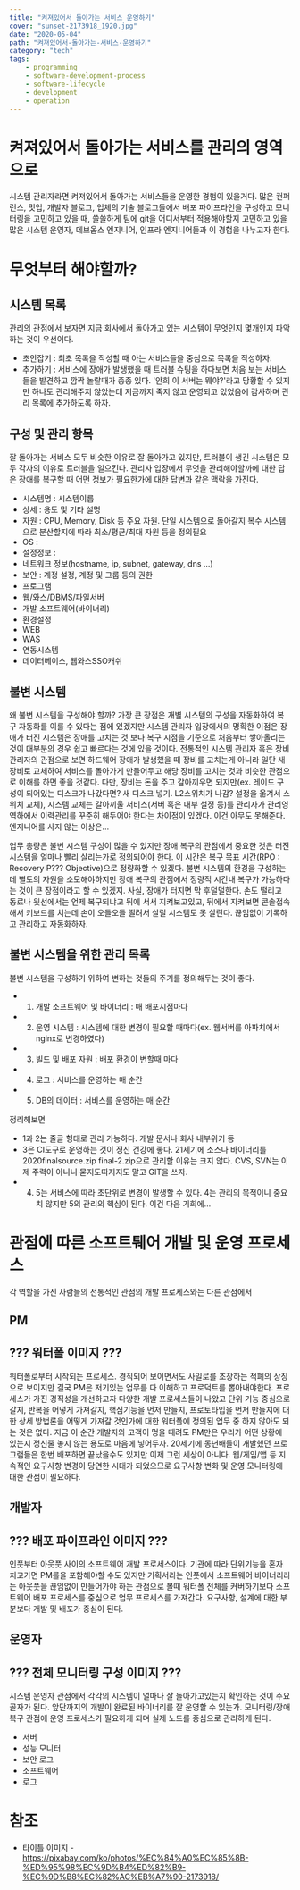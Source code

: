 ```yaml
---
title: "켜져있어서 돌아가는 서비스 운영하기"
cover: "sunset-2173918_1920.jpg"
date: "2020-05-04"
path: "켜져있어서-돌아가는-서비스-운영하기"
category: "tech"
tags:
    - programming
    - software-development-process
    - software-lifecycle
    - development
    - operation
---
```


켜져있어서 돌아가는 서비스를 관리의 영역으로
===================================
시스템 관리자라면 켜져있어서 돌아가는 서비스들을 운영한 경험이 있을거다.
많은 컨퍼런스, 밋업, 개발자 블로그, 업체의 기술 블로그들에서 배포 파이프라인을 구성하고 모니터링을 고민하고 있을 때, 쓸쓸하게 팀에 git을 어디서부터 적용해야할지 고민하고 있을 많은 시스템 운영자, 데브옵스 엔지니어, 인프라 엔지니어들과 이 경험을 나누고자 한다.

무엇부터 해야할까?
=====
## 시스템 목록
관리의 관점에서 보자면 지금 회사에서 돌아가고 있는 시스템이 무엇인지 몇개인지 파악하는 것이 우선이다.
- 초안잡기 : 최초 목록을 작성할 때 아는 서비스들을 중심으로 목록을 작성하자. 
- 추가하기 : 서비스에 장애가 발생했을 때 트러블 슈팅을 하다보면 처음 보는 서비스들을 발견하고 깜짝 놀랄때가 종종 있다. '안희 이 서버는 뭬야?'라고 당황할 수 있지만 하나도 관리해주지 않았는데 지금까지 죽지 않고 운영되고 있었음에 감사하며 관리 목록에 추가하도록 하자.

## 구성 및 관리 항목
잘 돌아가는 서비스 모두 비슷한 이유로 잘 돌아가고 있지만, 트러블이 생긴 시스템은 모두 각자의 이유로 트러블을 일으킨다. 관리자 입장에서 무엇을 관리해야할까에 대한 답은 장애를 복구할 때 어떤 정보가 필요한가에 대한 답변과 같은 맥락을 가진다.

- 시스템명 : 시스템이름
- 상세 : 용도 및 기타 설명
- 자원 : CPU, Memory, Disk 등 주요 자원. 단일 시스템으로 돌아갈지 복수 시스템으로 분산할지에 따라 최소/평균/최대 자원 등을 정의필요 
- OS : 
- 설정정보 : 
 - 네트워크 정보(hostname, ip, subnet, gateway, dns ...)
 - 보안 : 계정 설정, 계정 및 그룹 등의 권한 
- 프로그램
 - 웹/와스/DBMS/파일서버
- 개발 소프트웨어(바이너리)
 - 환경설정
 - WEB
 - WAS
- 연동시스템
 - 데이터베이스, 웹와스SSO캐쉬

## 불변 시스템
왜 불변 시스템을 구성해야 할까? 가장 큰 장점은 개별 시스템의 구성을 자동화하여 복구 자동화를 이룰 수 있다는 점에 있겠지만 시스템 관리자 입장에서의 명확한 이점은 장애가 터진 시스템은 장애를 고치는 것 보다 복구 시점을 기준으로 처음부터 쌓아올리는 것이 대부분의 경우 쉽고 빠르다는 것에 있을 것이다. 전통적인 시스템 관리자 혹은 장비 관리자의 관점으로 보면 하드웨어 장애가 발생했을 때 장비를 고치는게 아니라 일단 새 장비로 교체하여 서비스를 돌아가게 만들어두고 해당 장비를 고치는 것과 비슷한 관점으로 이해를 하면 좋을 것같다. 
다만, 장비는 돈을 주고 갈아끼우면 되지만(ex. 레이드 구성이 되어있는 디스크가 나갔다면? 새 디스크 넣기. L2스위치가 나감? 설정을 옮겨서 스위치 교체), 시스템 교체는 갈아끼울 서비스(서버 혹은 내부 설정 등)를 관리자가 관리영역하에서 이력관리를 꾸준히 해두어야 한다는 차이점이 있겠다. 이건 아무도 못해준다. 엔지니어를 사지 않는 이상은...

업무 총량은 불변 시스템 구성이 많을 수 있지만 장애 복구의 관점에서 중요한 것은 터진 시스템을 얼마나 빨리 살리는가로 정의되어야 한다. 이 시간은 복구 목표 시간(RPO : Recovery P??? Objective)으로 정량화할 수 있겠다. 불변 시스템의 환경을 구성하는데 별도의 자원을 소모해야하지만 장애 복구의 관점에서 정량적 시간내 복구가 가능하다는 것이 큰 장점이라고 할 수 있겠지.
사실, 장애가 터지면 막 후덜덜한다. 손도 떨리고 동료나 윗선에서는 언제 복구되냐고 뒤에 서서 지켜보고있고, 뒤에서 지켜보면 콘솔접속해서 키보드를 치는데 손이 오들오들 떨려서 살릴 시스템도 못 살린다. 끊임없이 기록하고 관리하고 자동화하자.

## 불변 시스템을 위한 관리 목록
불변 시스템을 구성하기 위하여 변하는 것들의 주기를 정의해두는 것이 좋다.

- 1. 개발 소프트웨어 및 바이너리 : 매 배포시점마다
- 2. 운영 시스템 : 시스템에 대한 변경이 필요할 때마다(ex. 웹서버를 아파치에서 nginx로 변경하였다)
- 3. 빌드 및 배포 자원 : 배포 환경이 변할때 마다
- 4. 로그 : 서비스를 운영하는 매 순간
- 5. DB의 데이터 :  서비스를 운영하는 매 순간

정리해보면
- 1과 2는 줄글 형태로 관리 가능하다. 개발 문서나 회사 내부위키 등
- 3은 CI도구로 운영하는 것이 정신 건강에 좋다. 21세기에 소스나 바이너리를 2020finalsource.zip final-2.zip으로 관리할 이유는 크지 않다. CVS, SVN는 이제 주력이 아니니 묻지도따지지도 말고 GIT을 쓰자.
- 4. 5는 서비스에 따라 초단위로 변경이 발생할 수 있다. 4는 관리의 목적이니 중요치 않지만 5의 관리의 핵심이 된다. 이건 다음 기회에...


관점에 따른 소프트퉤어 개발 및 운영 프로세스
=====
각 역할을 가진 사람들의 전통적인 관점의 개발 프로세스와는 다른 관점에서 

## PM
??? 워터폴 이미지 ???
-----
워터폴로부터 시작되는 프로세스. 경직되어 보이면서도 사일로를 조장하는 적폐의 상징으로 보이지만 결국 PM은 저기있는 업무를 다 이해하고 프로덕트를 뽑아내야한다. 프로세스가 가진 경직성을 개선하고자 다양한 개발 프로세스들이 나왔고 단위 기능 중심으로 갈지, 반복을 어떻게 가져갈지, 핵심기능을 먼저 만들지, 프로토타입을 먼저 만들지에 대한 상세 방법론을 어떻게 가져갈 것인가에 대한 워터폴에 정의된 업무 중 하지 않아도 되는 것은 없다. 지금 이 순간 개발자와 고객이 멍을 때려도 PM만은 우리가 어떤 상황에 있는지 정신줄 놓지 않는 용도로 마음에 넣어두자.
20세기에 동년배들이 개발했던 프로그램들은 한번 배포하면 끝났을수도 있지만 이제 그런 세상이 아니다. 웹/게임/앱 등 지속적인 요구사항 변경이 당연한 시대가 되었으므로 요구사항 변화 및 운영 모니터링에 대한 관점이 필요하다.
 
## 개발자
??? 배포 파이프라인 이미지 ???
-----
인풋부터 아웃풋 사이의 소프트웨어 개발 프로세스이다. 기관에 따라 단위기능을 혼자 치고가면 PM롤을 포함해야할 수도 있지만 기획서라는 인풋에서 소프트웨어 바이너리라는 아웃풋을 끊임없이 만들어가야 하는 관점으로 볼때 워터폴 전체를 커버하기보다 소프트웨어 배포 프로세스를 중심으로 업무 프로세스를 가져간다. 요구사항, 설계에 대한 부분보다 개발 및 배포가 중심이 된다.

## 운영자
??? 전체 모니터링 구성 이미지 ???
-----
시스템 운영자 관점에서 각각의 시스템이 얼마나 잘 돌아가고있는지 확인하는 것이 주요 골자가 된다. 앞단까지의 개발이 완료된 바이너리를 잘 운영할 수 있는가.
모니터링/장애 복구 관점에 운영 프로세스가 필요하게 되며 실제 노드를 중심으로 관리하게 된다.

- 서버
 - 성능 모니터
 - 보안 로그
- 소프트웨어
 - 로그
 
# 참조
- 타이틀 이미지 -
https://pixabay.com/ko/photos/%EC%84%A0%EC%85%8B-%ED%95%98%EC%9D%B4%ED%82%B9-%EC%9D%B8%EC%82%AC%EB%A7%90-2173918/


